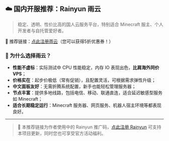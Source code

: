 ## ☁️ 国内开服推荐：Rainyun 雨云

> 稳定、透明、性价比高的国人云服务平台，特别适合 Minecraft 服主、个人开发者与自托管爱好者。

🌟 推荐链接：[点此注册雨云](https://www.rainyun.com/skymc_)（您可以获得5折优惠券！）

### 🚀 为什么选择雨云？

- **性能不虚标**：实际测试中 CPU 性能稳定，内存 IO 表现出色，**比肩海外同价 VPS**；
- **价格实在**：起步价极低（常有促销），且配置灵活，可根据需求弹性升级；
- **中文面板友好**：无需折腾系统配置，新手也能轻松管理服务器；
- **节点丰富**：提供多地线路，包括电信、移动、联通直连，适合延迟敏感型服务如 Minecraft；
- **适合长期稳定运行**：Minecraft 服务器、网页服务、机器人宿主环境等都表现良好。

---

> 📌 本推荐链接为作者使用中的 Rainyun 推广码，[点此注册 Rainyun](https://www.rainyun.com/skymc_) 可支持本项目更新，同时您也可享受官方活动福利。
